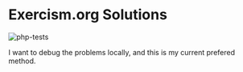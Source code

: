 # Exercism.org Solutions

![php-tests](https://github.com/lakuapik/exercism-solutions/actions/workflows/php-tests.yml/badge.svg)

I want to debug the problems locally, and this is my current prefered method.
